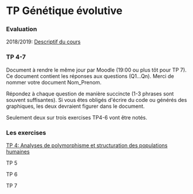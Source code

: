 # TP Génétique évolutive

### Evaluation

2018/2019: [Descriptif du cours](http://www5.unine.ch/descriptifs/plans2018-2019/plan_316_2018-2019_fr_3ZL1040.pdf)


### TP 4-7

Document à rendre le même jour par Moodle (19:00 ou plus tôt pour TP 7). Ce document contient les réponses aux questions (Q1...Qn). Merci de nommer votre document Nom_Prenom.

Répondez à chaque question de manière succincte (1-3 phrases sont souvent suffisantes). Si vous êtes obligés d'écrire du code ou générés des graphiques, les deux devraient figurer dans le document.

Seulement deux sur trois exercises TP4-6 vont être notés.


### Les exercises

[TP 4: Analyses de polymorphisme et structuration des populations humaines](./TP_4_Structure_pop_humaines)

TP 5

TP 6

TP 7